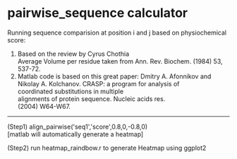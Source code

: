 # pairwise_sequence calculator 

Running sequence comparision at position i and j based on physiochemical score: <br>

 1)  Based on the review by Cyrus Chothia <br>
     Average Volume per residue taken from Ann. Rev. Biochem. (1984) 53, 537-72.<br>
 2)  Matlab code is based on this great paper: Dmitry A. Afonnikov and Nikolay A. Kolchanov. CRASP: a program for analysis of   
     coordinated substitutions in multiple   
     alignments of protein sequence. Nucleic acids res.     
     (2004) W64-W67.  <br>
     
 <div>
    <div></div>
    <hr class="styled-hr" />
    <div></div>
 </div>

 (Step1) align_pairwise('seq1','score',0.8,0,-0.8,0) <br>
         [matlab will automatically generate a heatmap] <br>
   
 (Step2) run heatmap_raindbow.r to generate Heatmap using ggplot2 <br>

